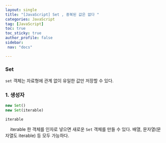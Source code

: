 ```yaml
---
layout: single
title: "[JavaScript] Set , 중복된 값은 없다 "
categories: JavaScript
tag: [JavaScript]
toc: true
toc_sticky: true
author_profile: false
sidebar:
 nav: "docs"

---
```


### Set

`set` 객체는 자료형에 관계 없이 유일한 값만 저장할 수 있다.

### 1. 생성자

```js
new Set()
new Set(iterable)
```

`iterable` 

    iterable 한 객체를 인자로 넣으면 새로운 `Set` 객체를 만들 수 있다. 배열, 문자열(문자열도 iterable) 등 모두 가능하다.
